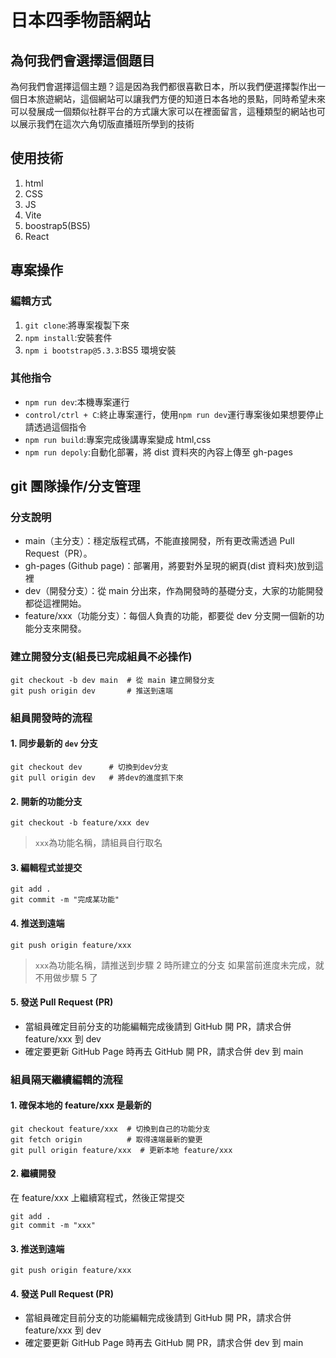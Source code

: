 # 日本四季物語網站

## 為何我們會選擇這個題目

為何我們會選擇這個主題？這是因為我們都很喜歡日本，所以我們便選擇製作出一個日本旅遊網站，這個網站可以讓我們方便的知道日本各地的景點，同時希望未來可以發展成一個類似社群平台的方式讓大家可以在裡面留言，這種類型的網站也可以展示我們在這次六角切版直播班所學到的技術

## 使用技術

1. html
2. CSS
3. JS
4. Vite
5. boostrap5(BS5)
6. React

## 專案操作

### 編輯方式

1. `git clone`:將專案複製下來
2. `npm install`:安裝套件
3. `npm i bootstrap@5.3.3`:BS5 環境安裝

### 其他指令

- `npm run dev`:本機專案運行
- `control/ctrl + C`:終止專案運行，使用`npm run dev`運行專案後如果想要停止請透過這個指令
- `npm run build`:專案完成後講專案變成 html,css
- `npm run depoly`:自動化部署，將 dist 資料夾的內容上傳至 gh-pages

## git 團隊操作/分支管理

### 分支說明

- main（主分支）：穩定版程式碼，不能直接開發，所有更改需透過 Pull Request（PR）。
- gh-pages (Github page)：部署用，將要對外呈現的網頁(dist 資料夾)放到這裡
- dev（開發分支）：從 main 分出來，作為開發時的基礎分支，大家的功能開發都從這裡開始。
- feature/xxx（功能分支）：每個人負責的功能，都要從 dev 分支開一個新的功能分支來開發。

### 建立開發分支(組長已完成組員不必操作)

```
git checkout -b dev main  # 從 main 建立開發分支
git push origin dev       # 推送到遠端
```

### 組員開發時的流程

#### 1. 同步最新的 `dev` 分支

```
git checkout dev      # 切換到dev分支
git pull origin dev   # 將dev的進度抓下來
```

#### 2. 開新的功能分支

```
git checkout -b feature/xxx dev
```

> `xxx`為功能名稱，請組員自行取名

#### 3. 編輯程式並提交

```
git add .
git commit -m "完成某功能"
```

#### 4. 推送到遠端

```
git push origin feature/xxx
```

> `xxx`為功能名稱，請推送到步驟 2 時所建立的分支
> 如果當前進度未完成，就不用做步驟 5 了

#### 5. 發送 Pull Request (PR)

- 當組員確定目前分支的功能編輯完成後請到 GitHub 開 PR，請求合併 feature/xxx 到 dev
- 確定要更新 GitHub Page 時再去 GitHub 開 PR，請求合併 dev 到 main

### 組員隔天繼續編輯的流程

#### 1. 確保本地的 feature/xxx 是最新的

```
git checkout feature/xxx  # 切換到自己的功能分支
git fetch origin          # 取得遠端最新的變更
git pull origin feature/xxx  # 更新本地 feature/xxx
```

#### 2. 繼續開發

在 feature/xxx 上繼續寫程式，然後正常提交

```
git add .
git commit -m "xxx"
```

#### 3. 推送到遠端

```
git push origin feature/xxx
```

#### 4. 發送 Pull Request (PR)

- 當組員確定目前分支的功能編輯完成後請到 GitHub 開 PR，請求合併 feature/xxx 到 dev
- 確定要更新 GitHub Page 時再去 GitHub 開 PR，請求合併 dev 到 main
